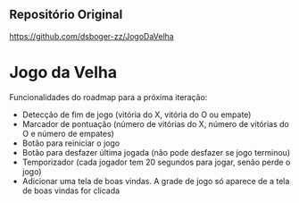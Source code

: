 ## Repositório Original

https://github.com/dsboger-zz/JogoDaVelha

# Jogo da Velha

Funcionalidades do roadmap para a próxima iteração:

- Detecção de fim de jogo (vitória do X, vitória do O ou empate)
- Marcador de pontuação (número de vitórias do X, número de vitórias do O e número de empates)
- Botão para reiniciar o jogo
- Botão para desfazer última jogada (não pode desfazer se jogo terminou)
- Temporizador (cada jogador tem 20 segundos para jogar, senão perde o jogo)
- Adicionar uma tela de boas vindas. A grade de jogo só aparece de a tela de boas vindas for clicada

